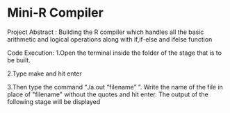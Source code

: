 # Mini-R Compiler


Project Abstract : Building the R compiler which handles all the basic arithmetic and logical operations along with if,if-else and ifelse function 

Code Execution:
1.Open the terminal inside the folder of the stage that is to be built.

2.Type make and hit enter

3.Then type the command “./a.out “filename” ”. Write the name of the file in place of "filename" without the quotes and hit enter. The output of the following stage will be displayed
